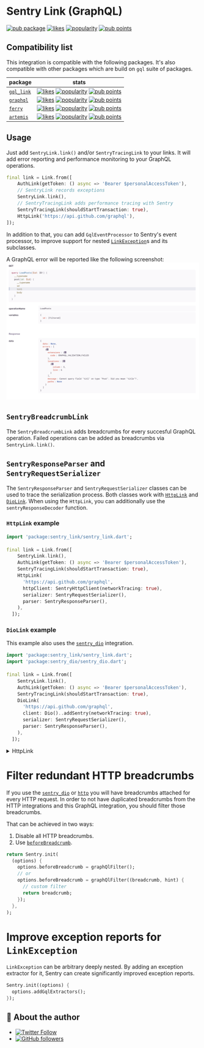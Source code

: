 # Sentry Link (GraphQL)

[![pub package](https://img.shields.io/pub/v/sentry_link.svg)](https://pub.dev/packages/sentry_link) [![likes](https://img.shields.io/pub/likes/sentry_link)](https://pub.dev/packages/sentry_link/score) [![popularity](https://img.shields.io/pub/popularity/sentry_link)](https://pub.dev/packages/sentry_link/score) [![pub points](https://img.shields.io/pub/points/sentry_link)](https://pub.dev/packages/sentry_link/score)

## Compatibility list

This integration is compatible with the following packages. It's also compatible with other packages which are build on `gql` suite of packages.

| package | stats |
|---------|-------|
| [`gql_link`](https://pub.dev/packages/gql_link) | <a href="https://pub.dev/packages/graphql/score"><img src="https://img.shields.io/pub/likes/gql_link" alt="likes"></a> <a href="https://pub.dev/packages/gql_link/score"><img src="https://img.shields.io/pub/popularity/gql_link" alt="popularity"></a> <a href="https://pub.dev/packages/gql_link/score"><img src="https://img.shields.io/pub/points/gql_link" alt="pub points"></a> |
| [`graphql`](https://pub.dev/packages/graphql) | <a href="https://pub.dev/packages/graphql/score"><img src="https://img.shields.io/pub/likes/graphql" alt="likes"></a> <a href="https://pub.dev/packages/graphql/score"><img src="https://img.shields.io/pub/popularity/graphql" alt="popularity"></a> <a href="https://pub.dev/packages/graphql/score"><img src="https://img.shields.io/pub/points/graphql" alt="pub points"></a> |
| [`ferry`](https://pub.dev/packages/ferry) | <a href="https://pub.dev/packages/ferry/score"><img src="https://img.shields.io/pub/likes/ferry" alt="likes"></a> <a href="https://pub.dev/packages/ferry/score"><img src="https://img.shields.io/pub/popularity/ferry" alt="popularity"></a> <a href="https://pub.dev/packages/ferry/score"><img src="https://img.shields.io/pub/points/ferry" alt="pub points"></a> |
| [`artemis`](https://pub.dev/packages/artemis) | <a href="https://pub.dev/packages/artemis/score"><img src="https://img.shields.io/pub/likes/artemis" alt="likes"></a> <a href="https://pub.dev/packages/artemis/score"><img src="https://img.shields.io/pub/popularity/artemis" alt="popularity"></a> <a href="https://pub.dev/packages/artemis/score"><img src="https://img.shields.io/pub/points/artemis" alt="pub points"></a> |

## Usage

Just add `SentryLink.link()` and/or `SentryTracingLink` to your links.
It will add error reporting and performance monitoring to your GraphQL operations.

```dart
final link = Link.from([
    AuthLink(getToken: () async => 'Bearer $personalAccessToken'),
    // SentryLink records exceptions
    SentryLink.link(),
    // SentryTracingLink adds performance tracing with Sentry
    SentryTracingLink(shouldStartTransaction: true),
    HttpLink('https://api.github.com/graphql'),
]);
```

In addition to that, you can add `GqlEventProcessor` to Sentry's event processor, to improve support for nested [`LinkException`](https://pub.dev/documentation/gql_link/latest/link/LinkException-class.html)s and its subclasses.

A GraphQL error will be reported like the following screenshot: 
<img src="https://raw.githubusercontent.com/ueman/sentry-dart-tools/main/sentry_link/screenshot.png" />

## `SentryBreadcrumbLink`

The `SentryBreadcrumbLink` adds breadcrumbs for every succesful GraphQL operation. Failed operations can be added as breadcrumbs via `SentryLink.link()`.

## `SentryResponseParser` and `SentryRequestSerializer` 

The `SentryResponseParser` and `SentryRequestSerializer` classes can be used to trace the serialization process. 
Both classes work with [`HttpLink`](https://pub.dev/packages/gql_http_link) and [`DioLink`](https://pub.dev/packages/gql_dio_link). 
When using the `HttpLink`, you can additionally use the `sentryResponseDecoder` function.

### `HttpLink` example

```dart
import 'package:sentry_link/sentry_link.dart';

final link = Link.from([
    SentryLink.link(),
    AuthLink(getToken: () async => 'Bearer $personalAccessToken'),
    SentryTracingLink(shouldStartTransaction: true),
    HttpLink(
      'https://api.github.com/graphql',
      httpClient: SentryHttpClient(networkTracing: true),
      serializer: SentryRequestSerializer(),
      parser: SentryResponseParser(),
    ),
  ]);
```

### `DioLink` example

This example also uses the [`sentry_dio`](https://pub.dev/packages/sentry_dio) integration.

```dart
import 'package:sentry_link/sentry_link.dart';
import 'package:sentry_dio/sentry_dio.dart';

final link = Link.from([
    SentryLink.link(),
    AuthLink(getToken: () async => 'Bearer $personalAccessToken'),
    SentryTracingLink(shouldStartTransaction: true),
    DioLink(
      'https://api.github.com/graphql',
      client: Dio()..addSentry(networkTracing: true),
      serializer: SentryRequestSerializer(),
      parser: SentryResponseParser(),
    ),
  ]);
```

<details>
  <summary>HttpLink</summary>

# Bonus `HttpLink` tracing

```dart
import 'dart:async';
import 'dart:convert';

import 'package:sentry/sentry.dart';
import 'package:http/http.dart' as http;

import 'package:sentry_link/sentry_link.dart';

final link = Link.from([
  SentryLink.link(),
  SentryTracingLink(shouldStartTransaction: true),
  AuthLink(getToken: () async => 'Bearer $personalAccessToken'),
  HttpLink(
    'https://api.github.com/graphql',
    httpClient: SentryHttpClient(networkTracing: true),
    serializer: SentryRequestSerializer(),
    parser: SentryResponseParser(),
    httpResponseDecoder: sentryResponseDecoder,
  ),
]);

Map<String, dynamic>? sentryResponseDecoder(
  http.Response response, {
  Hub? hub,
}) {
  final currentHub = hub ?? HubAdapter();
  final span = currentHub.getSpan()?.startChild(
        'serialize.http.client',
        description: 'http response deserialization',
      );
  Map<String, dynamic>? result;
  try {
    result = _defaultHttpResponseDecoder(response);
    span?.status = const SpanStatus.ok();
  } catch (e) {
    span?.status = const SpanStatus.unknownError();
    span?.throwable = e;
    rethrow;
  } finally {
    unawaited(span?.finish());
  }
  return result;
}

Map<String, dynamic>? _defaultHttpResponseDecoder(http.Response httpResponse) {
  return json.decode(utf8.decode(httpResponse.bodyBytes))
      as Map<String, dynamic>?;
}
```

</details>

# Filter redundant HTTP breadcrumbs

If you use the [`sentry_dio`](https://pub.dev/packages/sentry_dio) or [`http`](https://pub.dev/documentation/sentry/latest/sentry_io/SentryHttpClient-class.html) you will have breadcrumbs attached for every HTTP request. In order to not have duplicated breadcrumbs from the HTTP integrations and this GraphQL integration,
you should filter those breadcrumbs.

That can be achieved in two ways:

1. Disable all HTTP breadcrumbs.
2. Use [`beforeBreadcrumb`](https://pub.dev/documentation/sentry/latest/sentry_io/SentryOptions/beforeBreadcrumb.html).
  ```dart
  return Sentry.init(
    (options) {
      options.beforeBreadcrumb = graphQlFilter();
      // or 
      options.beforeBreadcrumb = graphQlFilter((breadcrumb, hint) {
        // custom filter
        return breadcrumb;
      });
    },
  );
  ```

# Improve exception reports for `LinkException`

`LinkException` can be arbitrary deeply nested. By adding an exception extractor for it,
Sentry can create significantly improved exception reports.

```dart
Sentry.init((options) {
  options.addGqlExtractors();
});
```

## 📣 About the author

- [![Twitter Follow](https://img.shields.io/twitter/follow/ue_man?style=social)](https://twitter.com/ue_man)
- [![GitHub followers](https://img.shields.io/github/followers/ueman?style=social)](https://github.com/ueman)
